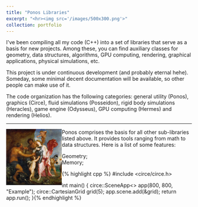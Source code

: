 ```yaml
---
title: "Ponos Libraries"
excerpt: "<hr><img src='/images/500x300.png'>"
collection: portfolio
---
```


I've been compiling all my code (C++) into a set of libraries that serve as a basis for new projects. Among these, you can find auxiliary classes for geometry, data structures, algorithms, GPU computing, rendering, graphical applications, physical simulations, etc.

This project is under continuous development (and probably eternal hehe). Someday, some minimal decent documentation will be available, so other people can make use of it.

The code organization has the following categories: general utility (Ponos), graphics (Circe), fluid simulations (Posseidon), rigid body simulations (Heracles), game engine (Odysseus), GPU computing (Hermes) and rendering (Helios).

<hr>

<img align="left" src="/images/ponos.jpg" style="width:30%"> 


Ponos comprises the basis for all other sub-libraries listed above. It provides tools ranging from math to data structures. Here is a list of some features:

<ul>
  <li>Geometry;</li>
  <li>Memory;</li>
</ul>


{% highlight cpp %}
#include <circe/circe.h>

int main() {
    circe::SceneApp<> app(800, 800, "Example");
    circe::CartesianGrid grid(5);
    app.scene.add(&grid);
    return app.run();
}{% endhighlight %}